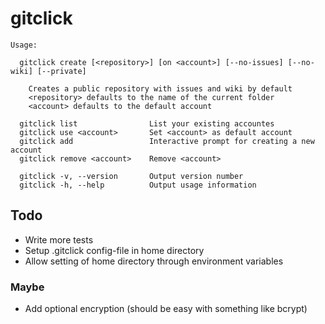 # gitclick

```
Usage:
  
  gitclick create [<repository>] [on <account>] [--no-issues] [--no-wiki] [--private]

    Creates a public repository with issues and wiki by default
    <repository> defaults to the name of the current folder
    <account> defaults to the default account

  gitclick list                List your existing accountes
  gitclick use <account>       Set <account> as default account
  gitclick add                 Interactive prompt for creating a new account
  gitclick remove <account>    Remove <account>

  gitclick -v, --version       Output version number
  gitclick -h, --help          Output usage information
```

## Todo

* Write more tests
* Setup .gitclick config-file in home directory
* Allow setting of home directory through environment variables

### Maybe

* Add optional encryption (should be easy with something like bcrypt)